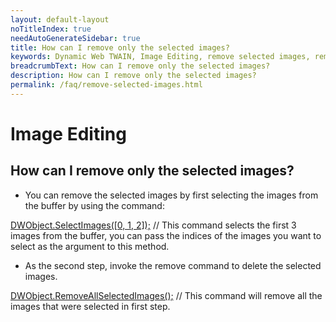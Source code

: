 ```yaml
---
layout: default-layout
noTitleIndex: true
needAutoGenerateSidebar: true
title: How can I remove only the selected images?
keywords: Dynamic Web TWAIN, Image Editing, remove selected images, remove specific images
breadcrumbText: How can I remove only the selected images?
description: How can I remove only the selected images?
permalink: /faq/remove-selected-images.html
---
```


# Image Editing

## How can I remove only the selected images?

- You can remove the selected images by first selecting the images from the buffer by using the command:

<a href="{{site.info}}api/WebTwain_Buffer.html#selectimages" target="_blank">DWObject.SelectImages([0, 1, 2]);</a> // This command selects the first 3 images from the buffer, you can pass the indices of the images you want to select as the argument to this method.

- As the second step, invoke the remove command to delete the selected images.

<a href="{{site.info}}api/WebTwain_Buffer.html#removeallselectedimages" target="_blank">DWObject.RemoveAllSelectedImages();</a> // This command will remove all the images that were selected in first step.
